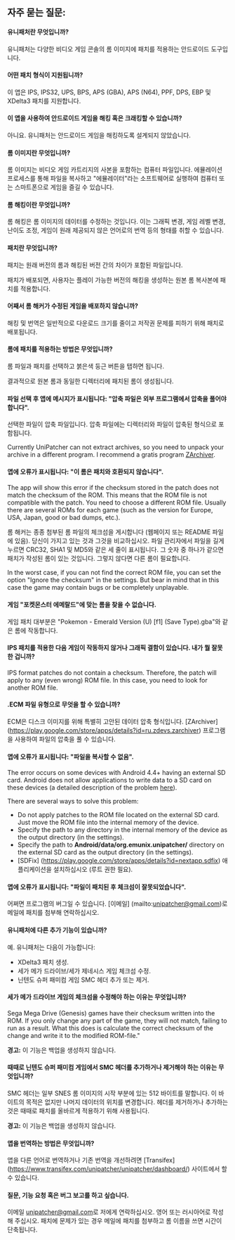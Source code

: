 ## 자주 묻는 질문:

#### 유니패처란 무엇입니까?

유니패처는 다양한 비디오 게임 콘솔의 롬 이미지에 패치를 적용하는 안드로이드 도구입니다.

#### 어떤 패치 형식이 지원됩니까?

이 앱은 IPS, IPS32, UPS, BPS, APS (GBA), APS (N64), PPF, DPS, EBP 및 XDelta3 패치를 지원합니다.

#### 이 앱을 사용하여 안드로이드 게임을 해킹 혹은 크래킹할 수 있습니까?

아니요. 유니패처는 안드로이드 게임을 해킹하도록 설계되지 않았습니다.

#### 롬 이미지란 무엇입니까?

롬 이미지는 비디오 게임 카트리지의 사본을 포함하는 컴퓨터 파일입니다. 에뮬레이션 프로세스를 통해 파일을 복사하고 "에뮬레이터"라는 소프트웨어로 실행하여 컴퓨터 또는 스마트폰으로 게임을 즐길 수 있습니다.

#### 롬 해킹이란 무엇입니까?

롬 해킹은 롬 이미지의 데이터를 수정하는 것입니다. 이는 그래픽 변경, 게임 레벨 변경, 난이도 조정, 게임이 원래 제공되지 않은 언어로의 번역 등의 형태를 취할 수 있습니다.

#### 패치란 무엇입니까?

패치는 원래 버전의 롬과 해킹된 버전 간의 차이가 포함된 파일입니다.

패치가 배포되면, 사용자는 플레이 가능한 버전의 해킹을 생성하는 원본 롬 복사본에 패치를 적용합니다.

#### 어째서 롬 해커가 수정된 게임을 배포하지 않습니까?

해킹 및 번역은 일반적으로 다운로드 크기를 줄이고 저작권 문제를 피하기 위해 패치로 배포됩니다.

#### 롬에 패치를 적용하는 방법은 무엇입니까?

롬 파일과 패치를 선택하고 붉은색 둥근 버튼을 탭하면 됩니다.

결과적으로 원본 롬과 동일한 디렉터리에 패치된 롬이 생성됩니다.

#### 파일 선택 후 앱에 메시지가 표시됩니다: "압축 파일은 외부 프로그램에서 압축을 풀어야 합니다".

선택한 파일이 압축 파일입니다. 압축 파일에는 디렉터리와 파일이 압축된 형식으로 포함됩니다.

Currently UniPatcher can not extract archives, so you need to unpack your archive in a different program. I recommend a gratis program [ZArchiver](https://play.google.com/store/apps/details?id=ru.zdevs.zarchiver).

#### 앱에 오류가 표시됩니다: "이 롬은 패치와 호환되지 않습니다".

The app will show this error if the checksum stored in the patch does not match the checksum of the ROM. This means that the ROM file is not compatible with the patch. You need to choose a different ROM file. Usually there are several ROMs for each game (such as the version for Europe, USA, Japan, good or bad dumps, etc.).

롬 해커는 종종 첨부된 롬 파일의 체크섬을 게시합니다 (웹페이지 또는 README 파일에 있음). 당신이 가지고 있는 것과 그것을 비교하십시오. 파일 관리자에서 파일을 길게 누르면 CRC32, SHA1 및 MD5와 같은 세 줄이 표시됩니다. 그 숫자 중 하나가 같으면 패치가 작성된 롬이 있는 것입니다. 그렇지 않다면 다른 롬이 필요합니다.

In the worst case, if you can not find the correct ROM file, you can set the option "Ignore the checksum" in the settings. But bear in mind that in this case the game may contain bugs or be completely unplayable.

#### 게임 "포켓몬스터 에메랄드"에 맞는 롬을 찾을 수 없습니다.

게임 패치 대부분은 "Pokemon - Emerald Version (U) \[f1\] (Save Type).gba"와 같은 롬에 작동합니다.

#### IPS 패치를 적용한 다음 게임이 작동하지 않거나 그래픽 결함이 있습니다. 내가 뭘 잘못한 겁니까?

IPS format patches do not contain a checksum. Therefore, the patch will apply to any (even wrong) ROM file. In this case, you need to look for another ROM file.

#### .ECM 파일 유형으로 무엇을 할 수 있습니까?

ECM은 디스크 이미지를 위해 특별히 고안된 데이터 압축 형식입니다. [ZArchiver] (https://play.google.com/store/apps/details?id=ru.zdevs.zarchiver) 프로그램을 사용하여 파일의 압축을 풀 수 있습니다.

#### 앱에 오류가 표시됩니다: "파일을 복사할 수 없음".

The error occurs on some devices with Android 4.4+ having an external SD card. Android does not allow applications to write data to a SD card on these devices (a detailed description of the problem [here](http://www.androidpolice.com/2014/02/17/external-blues-google-has-brought-big-changes-to-sd-cards-in-kitkat-and-even-samsung-may-be-implementing-them/)).

There are several ways to solve this problem:

- Do not apply patches to the ROM file located on the external SD card. Just move the ROM file into the internal memory of the device.
- Specify the path to any directory in the internal memory of the device as the output directory (in the settings).
- Specify the path to **Android/data/org.emunix.unipatcher/** directory on the external SD card as the output directory (in the settings).
- [SDFix] (https://play.google.com/store/apps/details?id=nextapp.sdfix) 애플리케이션을 설치하십시오 (루트 권한 필요).

#### 앱에 오류가 표시됩니다: "파일이 패치된 후 체크섬이 잘못되었습니다".

어쩌면 프로그램의 버그일 수 있습니다. [이메일] (mailto:unipatcher@gmail.com)로 메일에 패치를 첨부해 연락하십시오.

#### 유니패처에 다른 추가 기능이 있습니까?

예. 유니패처는 다음이 가능합니다:

- XDelta3 패치 생성.
- 세가 메가 드라이브/세가 제네시스 게임 체크섬 수정.
- 닌텐도 슈퍼 패미컴 게임 SMC 헤더 추가 또는 제거.

#### 세가 메가 드라이브 게임의 체크섬을 수정해야 하는 이유는 무엇입니까?

Sega Mega Drive (Genesis) games have their checksum written into the ROM. If you only change any part of the game, they will not match, failing to run as a result. What this does is calculate the correct checksum of the change and write it to the modified ROM-file."

**경고:** 이 기능은 백업을 생성하지 않습니다.

#### 때때로 닌텐도 슈퍼 패미컴 게임에서 SMC 헤더를 추가하거나 제거해야 하는 이유는 무엇입니까?

SMC 헤더는 일부 SNES 롬 이미지의 시작 부분에 있는 512 바이트를 말합니다. 이 바이트의 목적은 없지만 나머지 데이터의 위치를 ​​변경합니다. 헤더를 제거하거나 추가하는 것은 때때로 패치를 올바르게 적용하기 위해 사용됩니다.

**경고:** 이 기능은 백업을 생성하지 않습니다.

#### 앱을 번역하는 방법은 무엇입니까?

앱을 다른 언어로 번역하거나 기존 번역을 개선하려면 [Transifex] (https://www.transifex.com/unipatcher/unipatcher/dashboard/) 사이트에서 할 수 있습니다.

#### 질문, 기능 요청 혹은 버그 보고를 하고 싶습니다.

이메일 <unipatcher@gmail.com>로 저에게 연락하십시오. 영어 또는 러시아어로 작성해 주십시오. 패치에 문제가 있는 경우 메일에 패치를 첨부하고 롬 이름을 쓰면 시간이 단축됩니다.